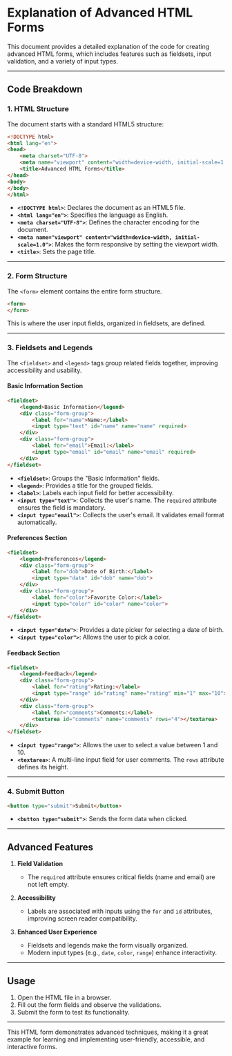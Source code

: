 # Explanation of Advanced HTML Forms

This document provides a detailed explanation of the code for creating advanced HTML forms, which includes features such as fieldsets, input validation, and a variety of input types.

---

## **Code Breakdown**

### **1. HTML Structure**

The document starts with a standard HTML5 structure:
```html
<!DOCTYPE html>
<html lang="en">
<head>
    <meta charset="UTF-8">
    <meta name="viewport" content="width=device-width, initial-scale=1.0">
    <title>Advanced HTML Forms</title>
</head>
<body>
</body>
</html>
```

- **`<!DOCTYPE html>`**: Declares the document as an HTML5 file.
- **`<html lang="en">`**: Specifies the language as English.
- **`<meta charset="UTF-8">`**: Defines the character encoding for the document.
- **`<meta name="viewport" content="width=device-width, initial-scale=1.0">`**: Makes the form responsive by setting the viewport width.
- **`<title>`**: Sets the page title.

---

### **2. Form Structure**

The `<form>` element contains the entire form structure.

```html
<form>
</form>
```

This is where the user input fields, organized in fieldsets, are defined.

---

### **3. Fieldsets and Legends**

The `<fieldset>` and `<legend>` tags group related fields together, improving accessibility and usability.

#### **Basic Information Section**
```html
<fieldset>
    <legend>Basic Information</legend>
    <div class="form-group">
        <label for="name">Name:</label>
        <input type="text" id="name" name="name" required>
    </div>
    <div class="form-group">
        <label for="email">Email:</label>
        <input type="email" id="email" name="email" required>
    </div>
</fieldset>
```

- **`<fieldset>`**: Groups the "Basic Information" fields.
- **`<legend>`**: Provides a title for the grouped fields.
- **`<label>`**: Labels each input field for better accessibility.
- **`<input type="text">`**: Collects the user's name. The `required` attribute ensures the field is mandatory.
- **`<input type="email">`**: Collects the user's email. It validates email format automatically.

#### **Preferences Section**
```html
<fieldset>
    <legend>Preferences</legend>
    <div class="form-group">
        <label for="dob">Date of Birth:</label>
        <input type="date" id="dob" name="dob">
    </div>
    <div class="form-group">
        <label for="color">Favorite Color:</label>
        <input type="color" id="color" name="color">
    </div>
</fieldset>
```

- **`<input type="date">`**: Provides a date picker for selecting a date of birth.
- **`<input type="color">`**: Allows the user to pick a color.

#### **Feedback Section**
```html
<fieldset>
    <legend>Feedback</legend>
    <div class="form-group">
        <label for="rating">Rating:</label>
        <input type="range" id="rating" name="rating" min="1" max="10">
    </div>
    <div class="form-group">
        <label for="comments">Comments:</label>
        <textarea id="comments" name="comments" rows="4"></textarea>
    </div>
</fieldset>
```

- **`<input type="range">`**: Allows the user to select a value between 1 and 10.
- **`<textarea>`**: A multi-line input field for user comments. The `rows` attribute defines its height.

---

### **4. Submit Button**

```html
<button type="submit">Submit</button>
```

- **`<button type="submit">`**: Sends the form data when clicked.

---

## **Advanced Features**

1. **Field Validation**
   - The `required` attribute ensures critical fields (name and email) are not left empty.

2. **Accessibility**
   - Labels are associated with inputs using the `for` and `id` attributes, improving screen reader compatibility.

3. **Enhanced User Experience**
   - Fieldsets and legends make the form visually organized.
   - Modern input types (e.g., `date`, `color`, `range`) enhance interactivity.

---

## **Usage**

1. Open the HTML file in a browser.
2. Fill out the form fields and observe the validations.
3. Submit the form to test its functionality.

---

This HTML form demonstrates advanced techniques, making it a great example for learning and implementing user-friendly, accessible, and interactive forms.

``` 
